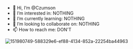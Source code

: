 - 👋 Hi, I’m @Czumson
- 👀 I’m interested in: NOTHING
- 🌱 I’m currently learning: NOTHING
- 💞️ I’m looking to collaborate on: NOTHING
- 📫 How to reach me: DON'T


![151980749-588329e6-ef88-4134-852a-22254ba44963](https://user-images.githubusercontent.com/91754921/154079453-488cb305-e3b9-4e12-aada-cc6d49f196bd.jpeg)




<!---
Czumson/Czumson is a ✨ special ✨ repository because its `README.md` (this file) appears on your GitHub profile.
You can click the Preview link to take a look at your changes.
--->
